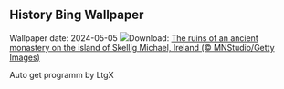 ## History Bing Wallpaper
Wallpaper date: 2024-05-05
![](https://www.bing.com/th?id=OHR.JediMonastery_EN-CA6236895858_UHD.jpg&w=1000)Download: [The ruins of an ancient monastery on the island of Skellig Michael, Ireland (© MNStudio/Getty Images)](https://www.bing.com/th?id=OHR.JediMonastery_EN-CA6236895858_UHD.jpg)

Auto get programm by LtgX

